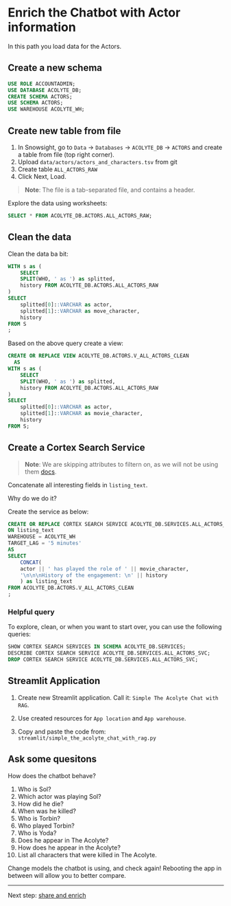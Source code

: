 # Enrich the Chatbot with Actor information

In this path you load data for the Actors.

## Create a new schema

```sql
USE ROLE ACCOUNTADMIN;
USE DATABASE ACOLYTE_DB;
CREATE SCHEMA ACTORS;
USE SCHEMA ACTORS;
USE WAREHOUSE ACOLYTE_WH;
```

## Create new table from file

1. In Snowsight, go to `Data` -> `Databases` -> `ACOLYTE_DB` -> `ACTORS` and create a table from file (top right corner).
1. Upload `data/actors/actors_and_characters.tsv` from git
1. Create table `ALL_ACTORS_RAW`
1. Click Next, Load.

> **Note**: The file is a tab-separated file, and contains a header.

Explore the data using worksheets:

```sql
SELECT * FROM ACOLYTE_DB.ACTORS.ALL_ACTORS_RAW;
```

## Clean the data

Clean the data ba bit:

```sql
WITH s as (
    SELECT
    SPLIT(WHO, ' as ') as splitted,
    history FROM ACOLYTE_DB.ACTORS.ALL_ACTORS_RAW
)
SELECT
    splitted[0]::VARCHAR as actor,
    splitted[1]::VARCHAR as move_character,
    history
FROM S
;
```

Based on the above query create a view:

```sql
CREATE OR REPLACE VIEW ACOLYTE_DB.ACTORS.V_ALL_ACTORS_CLEAN
  AS
WITH s as (
    SELECT
    SPLIT(WHO, ' as ') as splitted,
    history FROM ACOLYTE_DB.ACTORS.ALL_ACTORS_RAW
)
SELECT
    splitted[0]::VARCHAR as actor,
    splitted[1]::VARCHAR as movie_character,
    history
FROM S;
```

## Create a Cortex Search Service

> **Note**: We are skipping attributes to filtern on,
> as we will not be using them [docs](https://docs.snowflake.com/en/sql-reference/sql/create-cortex-search).

Concatenate all interesting fields in `listing_text`.

Why do we do it?

Create the service as below:

```sql
CREATE OR REPLACE CORTEX SEARCH SERVICE ACOLYTE_DB.SERVICES.ALL_ACTORS_SVC
ON listing_text
WAREHOUSE = ACOLYTE_WH
TARGET_LAG = '5 minutes'
AS
SELECT
    CONCAT(
    actor || ' has played the role of ' || movie_character,
    '\n\n\nHistory of the engagement: \n' || history
    ) as listing_text
FROM ACOLYTE_DB.ACTORS.V_ALL_ACTORS_CLEAN
;
```

### Helpful query

To explore, clean, or when you want to start over,
you can use the following queries:

```sql
SHOW CORTEX SEARCH SERVICES IN SCHEMA ACOLYTE_DB.SERVICES;
DESCRIBE CORTEX SEARCH SERVICE ACOLYTE_DB.SERVICES.ALL_ACTORS_SVC;
DROP CORTEX SEARCH SERVICE ACOLYTE_DB.SERVICES.ALL_ACTORS_SVC;
```

## Streamlit Application

1. Create new Streamlit application. Call it: `Simple The Acolyte Chat with RAG`.

1. Use created resources for `App location` and `App warehouse`.

1. Copy and paste the code from: `streamlit/simple_the_acolyte_chat_with_rag.py`

## Ask some quesitons

How does the chatbot behave?

1. Who is Sol?
1. Which actor was playing Sol?
1. How did he die?
1. When was he killed?
1. Who is Torbin?
1. Who played Torbin?
1. Who is Yoda?
1. Does he appear in The Acolyte?
1. How does he appear in the Acolyte?
1. List all characters that were killed in The Acolyte.

Change models the chatbot is using, and check again!
Rebooting the app in between will allow you to better
compare.

---

Next step: [share and enrich](Path_Actors-Share.md)
